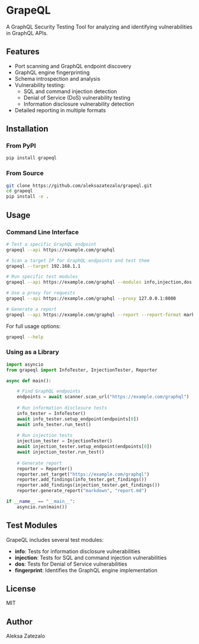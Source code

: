 # GrapeQL

A GraphQL Security Testing Tool for analyzing and identifying vulnerabilities in GraphQL APIs.

## Features

- Port scanning and GraphQL endpoint discovery
- GraphQL engine fingerprinting
- Schema introspection and analysis
- Vulnerability testing:
  - SQL and command injection detection
  - Denial of Service (DoS) vulnerability testing
  - Information disclosure vulnerability detection
- Detailed reporting in multiple formats

## Installation

### From PyPI

```bash
pip install grapeql
```

### From Source

```bash
git clone https://github.com/aleksazatezalo/grapeql.git
cd grapeql
pip install -e .
```

## Usage

### Command Line Interface

```bash
# Test a specific GraphQL endpoint
grapeql --api https://example.com/graphql

# Scan a target IP for GraphQL endpoints and test them
grapeql --target 192.168.1.1

# Run specific test modules
grapeql --api https://example.com/graphql --modules info,injection,dos

# Use a proxy for requests
grapeql --api https://example.com/graphql --proxy 127.0.0.1:8080

# Generate a report
grapeql --api https://example.com/graphql --report --report-format markdown
```

For full usage options:

```bash
grapeql --help
```

### Using as a Library

```python
import asyncio
from grapeql import InfoTester, InjectionTester, Reporter

async def main():

    # Find GraphQL endpoints
    endpoints = await scanner.scan_url("https://example.com/graphql")
    
    # Run information disclosure tests
    info_tester = InfoTester()
    await info_tester.setup_endpoint(endpoints[0])
    await info_tester.run_test()
    
    # Run injection tests
    injection_tester = InjectionTester()
    await injection_tester.setup_endpoint(endpoints[0])
    await injection_tester.run_test()
    
    # Generate report
    reporter = Reporter()
    reporter.set_target("https://example.com/graphql")
    reporter.add_findings(info_tester.get_findings())
    reporter.add_findings(injection_tester.get_findings())
    reporter.generate_report("markdown", "report.md")

if __name__ == "__main__":
    asyncio.run(main())
```

## Test Modules

GrapeQL includes several test modules:

- **info**: Tests for information disclosure vulnerabilities
- **injection**: Tests for SQL and command injection vulnerabilities
- **dos**: Tests for Denial of Service vulnerabilities
- **fingerprint**: Identifies the GraphQL engine implementation

## License

MIT

## Author

Aleksa Zatezalo
